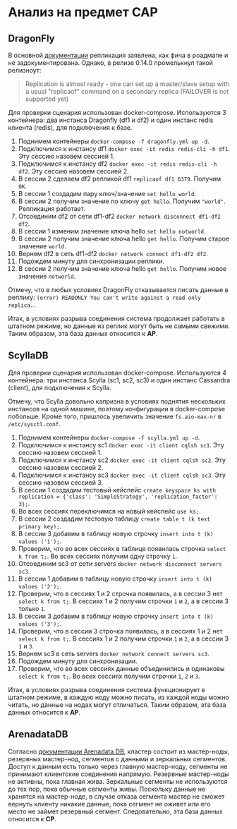 # Анализ на предмет CAP

## DragonFly

В основной [документации](https://github.com/dragonflydb/dragonfly/blob/main/README.md) репликация заявлена, как фича в роадмапе и не задокументирована.
Однако, в релизе 0.14.0 промелькнул такой релизноут:
> Replication is almost ready - one can set up a master/slave setup with a usual "replicaof" command on a secondary replica (FAILOVER is not supported yet)

Для проверки сценария использован docker-compose. Используются 3 контейнера: два инстанса Dragonfly (df1 и df2) и один инстанс redis клиента (redis), для подключения к базе.
1. Поднимем контейнеры `docker-compose -f dragonfly.yml up -d`.
2. Подключимся к инстансу df1 `docker exec -it redis redis-cli -h df1`. Эту сессию назовем сессией 1.
3. Подключимся к инстансу df2 `docker exec -it redis redis-cli -h df2`. Эту сессию назовем сессией 2.
4. В сессии 2 сделаем df2 репликой df1 `replicaof df1 6379`. Получим `OK`.
5. В сессии 1 создадим пару ключ/значение `set hello world`.
6. В сессии 2 получим значение по ключу `get hello`. Получим `"world"`. Репликация работает.
7. Отсоединим df2 от сети df1-df2 `docker network disconnect df1-df2 df2`.
8. В сессии 1 изменим значение ключа hello `set hello notworld`.
9. В сессии 2 получим значение ключа hello `get hello`. Получим старое значение `world`.
10. Вернем df2 в сеть df1-df2 `docker network connect df1-df2 df2`.
11. Подождем минуту для синхронизации реплики.
11. В сессии 2 получим значение ключа hello `get hello`. Получим новое значение `notworld`.

Отмечу, что в любых условиях DragonFly отказывается писать данные в реплику: `(error) READONLY You can't write against a read only replica.`.

Итак, в условиях разрыва соединения система продолжает работать в штатном режиме, но данные из реплик могут быть не самыми свежими. Таким образом, эта база данных относится к **AP**.

## ScyllaDB

Для проверки сценария использован docker-compose. Используются 4 контейнера: три инстанса Scylla (sc1, sc2, sc3) и один инстанс Cassandra (client), для подключения к Scylla.

Отмечу, что Scylla довольно капризна в условиях поднятия нескольких инстансов на одной машине, поэтому конфигурации в docker-compose побольше. Кроме того, пришлось увеличить значение `fs.aio-max-nr` в `/etc/sysctl.conf`. 
1. Поднимем контейнеры `docker-compose -f scylla.yml up -d`.
2. Подключимся к инстансу sc1 `docker exec -it client cqlsh sc1`. Эту сессию назовем сессией 1.
3. Подключимся к инстансу sc2 `docker exec -it client cqlsh sc2`. Эту сессию назовем сессией 2.
4. Подключимся к инстансу sc3 `docker exec -it client cqlsh sc3`. Эту сессию назовем сессией 3.
5. В сессии 1 создадим тестовый кейспейс `create keyspace ks with replication = {'class': 'SimpleStrategy', 'replication_factor': 3};`.
6. Во всех сессиях переключимся на новый кейспейс `use ks;`.
7. В сессии 2 создадим тестовую таблицу `create table t (k text primary key);`.
8. В сессии 3 добавим в таблицу новую строчку `insert into t (k) values ('1');`.
9. Проверим, что во всех сессиях в таблице появилась строчка `select k from t;`. Во всех сессиях получим одну строчку `1`.
10. Отсоединим sc3 от сети servers `docker network disconnect servers sc3`.
11. В сессии 1 добавим в таблицу новую строчку `insert into t (k) values ('2');`.
12. Проверим, что в сессиях 1 и 2 строчка появилась, а в сессии 3 нет `select k from t;`. В сессиях 1 и 2 получим строчки `1` и `2`, а в сессии 3 только `1`.
13. В сессии 3 добавим в таблицу новую строчку `insert into t (k) values ('3');`.
14. Проверим, что в сессии 3 строчка появилась, а в сессиях 1 и 2 нет `select k from t;`. В сессиях 1 и 2 получим строчки `1` и `2`, а в сессии 3 `1` и `3`.
15. Вернем sc3 в сеть servers `docker network connect servers sc3`.
16. Подождем минуту для синхронизации.
17. Проверим, что во всех сессиях данные объединились и одинаковы `select k from t;`. Во всех сессиях получим строчки `1`, `2` и `3`.

Итак, в условиях разрыва соединения система функционирует в штатном режиме, в каждую ноду можно писать, из каждой ноды можно читать, но данные на нодах могут отличаться. Таким образом, эта база данных относится к **AP**.

## ArenadataDB

Согласно [документации Arenadata DB](https://docs.arenadata.io/adb/index.html), кластер состоит из мастер-ноды, резервных мастер-нод, сегментов с данными и зеркальных сегментов. Доступ к данным есть только через главную мастер-ноду, сегменты не принимают клиентские соединения напрямую. Резервные мастер-ноды не активны, пока главная жива. Зеркальные сегменты не используются до тех пор, пока обычные сегменты живы.
Поскольку данные не хранятся на мастер-ноде, в случае отказа сегмента мастер не сможет вернуть клиенту никакие данные, пока сегмент не оживет или его место не займет резервный сегмент. Следовательно, эта база данных относится к **CP**.
